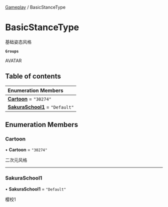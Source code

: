[Gameplay](../modules/Gameplay.Gameplay.md) / BasicStanceType

# BasicStanceType <Badge type="tip" text="Enumeration" /> <Score text="BasicStanceType" />

基础姿态风格

**`Groups`**

AVATAR

## Table of contents

| Enumeration Members |
| :-----|
| **[Cartoon](Gameplay.BasicStanceType.md#cartoon)** = ``"30274"`` <br> |
| **[SakuraSchool1](Gameplay.BasicStanceType.md#sakuraschool1)** = ``"Default"`` <br> |

## Enumeration Members

### Cartoon <Score text="Cartoon" /> 

• **Cartoon** = ``"30274"``

二次元风格

___

### SakuraSchool1 <Score text="SakuraSchool" /> 

• **SakuraSchool1** = ``"Default"``

樱校1
